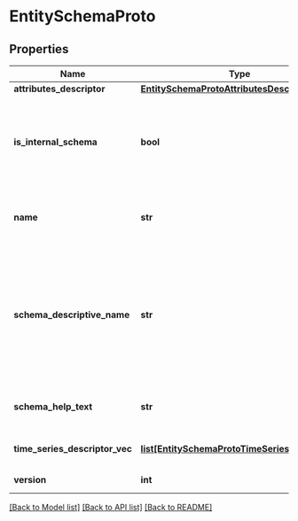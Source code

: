 # EntitySchemaProto

## Properties
Name | Type | Description | Notes
------------ | ------------- | ------------- | -------------
**attributes_descriptor** | [**EntitySchemaProtoAttributesDescriptor**](EntitySchemaProtoAttributesDescriptor.md) |  | [optional] 
**is_internal_schema** | **bool** | Specifies if this schema should be displayed in Advanced Diagnostics of the Cohesity Dashboard. If false, the schema is displayed. | [optional] 
**name** | **str** | Specifies a name that uniquely identifies an entity schema such as &#39;kBridgeClusterStats&#39;. | [optional] 
**schema_descriptive_name** | **str** | Specifies the name of the Schema as displayed in Advanced Diagnostics of the Cohesity Dashboard. For example for the &#39;kBridgeClusterStats&#39; Schema, the descriptive name is &#39;Cluster Physical Stats&#39;. | [optional] 
**schema_help_text** | **str** | Specifies an optional informational description about the schema. | [optional] 
**time_series_descriptor_vec** | [**list[EntitySchemaProtoTimeSeriesDescriptor]**](EntitySchemaProtoTimeSeriesDescriptor.md) | List of time series of data (set of data points) for metrics. | [optional] 
**version** | **int** | Specifies the version of the entity schema. | [optional] 

[[Back to Model list]](../README.md#documentation-for-models) [[Back to API list]](../README.md#documentation-for-api-endpoints) [[Back to README]](../README.md)


